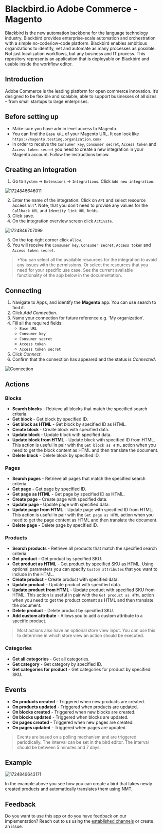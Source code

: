 # Blackbird.io Adobe Commerce - Magento

Blackbird is the new automation backbone for the language technology industry. Blackbird provides enterprise-scale automation and orchestration with a simple no-code/low-code platform. Blackbird enables ambitious organizations to identify, vet and automate as many processes as possible. Not just localization workflows, but any business and IT process. This repository represents an application that is deployable on Blackbird and usable inside the workflow editor.

## Introduction

Adobe Commerce is the leading platform for open commerce innovation. It’s designed to be flexible and scalable, able to support businesses of all sizes – from small startups to large enterprises.

<!-- begin docs -->

## Before setting up

- Make sure you have admin level access to Magento.
- You can find the `Base URL` of your Magento URL. It can look like `https://magento.testing.organization.com/`
- In order to receive the `Consumer key`, `Consumer secret`, `Access token` and `Access token secret` you need to create a new integration in your Magento account. Follow the instructions below. 

## Creating an integration

1. Go to `System` -> `Extensions` -> `Integrations`. Click `Add new integration`.

![1724846646011](image/README/1724846646011.png)

2. Enter the name of the integration. Click on `API` and select resource access `All`*. Note, that you don't need to provide any values for the `Callback URL` and `Identity link URL` fields. 
3. Click save.
4. On the integration overview screen click `Activate`.

![1724846707099](image/README/1724846707099.png)

5. On the top right corner click `Allow`.
6. You will receive the `Consumer key`, `Consumer secret`, `Access token` and `Access token secret`.

> *You can select all the available resources for the integration to avoid any issues with the permissions. Or select the resources that you need for your specific use case. See the current available functionality of the app below in the documentation.

## Connecting

1. Navigate to Apps, and identify the **Magento** app. You can use search to find it.
2. Click _Add Connection_.
3. Name your connection for future reference e.g. 'My organization'.
4. Fill all the required fields:
    - `Base URL` 
    - `Consumer key`
    - `Consumer secret`
    - `Access token`
    - `Access token secret`
5. Click _Connect_.
6. Confirm that the connection has appeared and the status is _Connected_.

![Connection](image/README/connection.png)

## Actions

### Blocks

- **Search blocks** - Retrieve all blocks that match the specified search criteria.
- **Get block** - Get block by specified ID.
- **Get block as HTML** - Get block by specified ID as HTML.
- **Create block** - Create block with specified data.
- **Update block** - Update block with specified data.
- **Update block from HTML** - Update block with specified ID from HTML. This action is useful in pair with the `Get block as HTML` action when you need to get the block content as HTML and then translate the document.
- **Delete block** - Delete block by specified ID.

### Pages

- **Search pages** - Retrieve all pages that match the specified search criteria.
- **Get page** - Get page by specified ID.
- **Get page as HTML** - Get page by specified ID as HTML.
- **Create page** - Create page with specified data.
- **Update page** - Update page with specified data.
- **Update page from HTML** - Update page with specified ID from HTML. This action is useful in pair with the `Get page as HTML` action when you need to get the page content as HTML and then translate the document.
- **Delete page** - Delete page by specified ID.

### Products

- **Search products** - Retrieve all products that match the specified search criteria.
- **Get product** - Get product by specified SKU.
- **Get product as HTML** - Get product by specified SKU as HTML. Using optional parameters you can specify `Custom attributes` that you want to include in the HTML.
- **Create product** - Create product with specified data.
- **Update product** - Update product with specified data.
- **Update product from HTML** - Update product with specified SKU from HTML. This action is useful in pair with the `Get product as HTML` action when you need to get the product content as HTML and then translate the document.
- **Delete product** - Delete product by specified SKU.
- **Add custom attribute** - Allows you to add a custom attribute to a specific product.

> Most actions also have an optional store view input. You can use this to determine in which store view an action should be executed.

### Categories

- **Get all categories** - Get all categories.
- **Get category** - Get category by specified ID.
- **Get categories for product** - Get categories for product by specified SKU.

## Events

- **On products created** - Triggered when new products are created.
- **On products updated** - Triggered when products are updated.
- **On blocks created** - Triggered when new blocks are created.
- **On blocks updated** - Triggered when blocks are updated.
- **On pages created** - Triggered when new pages are created.
- **On pages updated** - Triggered when pages are updated.

> Events are based on a polling mechanism and are triggered periodically. The interval can be set in the bird editor. The interval should be between 5 minutes and 7 days.

## Example

![1724849643171](image/README/1724849643171.png)

In the example above you see how you can create a bird that takes newly created products and automatically translates them using NMT.

## Feedback

Do you want to use this app or do you have feedback on our implementation? Reach out to us using the [established channels](https://www.blackbird.io/) or create an issue.

<!-- end docs -->
